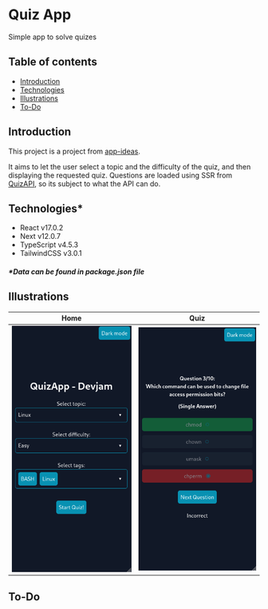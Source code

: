 # Quiz App

Simple app to solve quizes

## Table of contents
- [Introduction](#introduction)
- [Technologies](#technologies)
- [Illustrations](#illustrations)
- [To-Do](#to-do)

## Introduction
This project is a project from [app-ideas](https://github.com/rickywid/app-ideas).

It aims to let the user select a topic and the difficulty of the quiz, and then displaying the requested quiz. Questions are loaded using SSR from [QuizAPI](https://quizapi.io/), so its subject to what the API can do.

## Technologies\*
- React v17.0.2
- Next v12.0.7
- TypeScript v4.5.3
- TailwindCSS v3.0.1
##### \*Data can be found in **package.json** file

## Illustrations
| Home | Quiz |
|:---:|:---:|
| ![Home](./readme/home.png) | ![Quiz](./readme/quiz.png) |

## To-Do